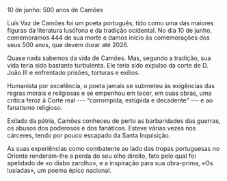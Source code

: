 10 de junho: 500 anos de Camões

Luís Vaz de Camões foi um poeta português, tido como uma das maiores figuras da literatura lusófona e da tradição ocidental. No dia 10 de junho, comemoramos 444 de sua morte e damos início às comemorações dos seus 500 anos, que devem durar até 2026.

Quase nada sabemos da vida de Camões. Mas, segundo a tradição, sua vida teria sido bastante turbulenta. Ele teria sido expulso da corte de D. João III e enfrentado prisões, torturas e  exílios.

Humanista por excelência, o poeta jamais se submeteu às exigências das regras morais e religiosas e se empenhou em tecer, em suas obras, uma crítica feroz à Corte real --- “corrompida, estúpida e decadente” --- e ao fanatismo religioso.

Exilado da pátria, Camões conheceu de perto as barbaridades das guerras, os abusos dos poderosos e dos fanáticos. Esteve várias vezes nos cárceres, tendo por pouco escapado da Santa Inquisição.

As suas experiências como combatente ao lado das tropas portuguesas no Oriente renderam-lhe a perda do seu olho direito, fato pelo qual foi apelidado de «o diabo zarolho», e a inspiração para sua obra-prima,  «Os lusíadas», um poema épico nacional.

